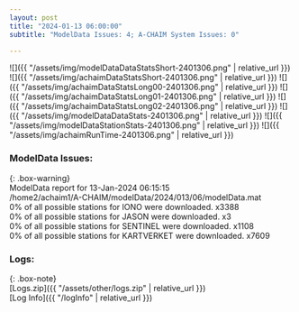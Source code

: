 ```yaml
---
layout: post
title: "2024-01-13 06:00:00"
subtitle: "ModelData Issues: 4; A-CHAIM System Issues: 0"

---
```


![]({{ "/assets/img/modelDataDataStatsShort-2401306.png" | relative_url }})
![]({{ "/assets/img/achaimDataStatsShort-2401306.png" | relative_url }})
![]({{ "/assets/img/achaimDataStatsLong00-2401306.png" | relative_url }})
![]({{ "/assets/img/achaimDataStatsLong01-2401306.png" | relative_url }})
![]({{ "/assets/img/achaimDataStatsLong02-2401306.png" | relative_url }})
![]({{ "/assets/img/modelDataDataStats-2401306.png" | relative_url }})
![]({{ "/assets/img/modelDataStationStats-2401306.png" | relative_url }})
![]({{ "/assets/img/achaimRunTime-2401306.png" | relative_url }})


### ModelData Issues:  
  
{: .box-warning}  
 ModelData report for 13-Jan-2024 06:15:15   
 /home2/achaim1/A-CHAIM/modelData/2024/013/06/modelData.mat   
 0% of all possible stations for IONO were downloaded. x3388   
 0% of all possible stations for JASON were downloaded. x3   
 0% of all possible stations for SENTINEL were downloaded. x1108   
 0% of all possible stations for KARTVERKET were downloaded. x7609   
  


### Logs:  
  
{: .box-note}  
[Logs.zip]({{ "/assets/other/logs.zip" | relative_url }})  
[Log Info]({{ "/logInfo" | relative_url }})  
